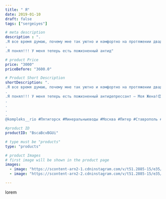 ```yaml
---
title: " Я"
date: 2019-01-10
draft: false
tags: ["sergeiyes"]

# meta description
description : ".
.Я все время думаю, почему мне так уютно и комфортно на протяжении двадцати с лишним лет с этим человеком?😉
.
.Я понял!!! У меня теперь есть пожизненный антид"

# product Price
price: "3000"
priceBefore: "3600.0"

# Product Short Description
shortDescription: ".
.Я все время думаю, почему мне так уютно и комфортно на протяжении двадцати с лишним лет с этим человеком?😉
.
.Я понял!!! У меня теперь есть пожизненный антидепрессант — Моя Жена!😍😂.
.
.
.
.
@kompleks__rio #Пятигорск #Минеральныеводы #Москва #Питер #Ставрополь #Сочи #Симферополь #Севастополь #УФО #Анапа #Краснодар #Екатеринбург #Челябинск #Ессентуки #Железноводск #Кисловодск #бизнес #Ростовнадону #gruppazahvata #крым #sergeystar  #Волгоград"

#product ID
productID: "BscaBcvBGUi"

# type must be "products"
type: "products"

# product Images
# first image will be shown in the product page
images:
  - image: "https://scontent-arn2-1.cdninstagram.com/v/t51.2885-15/e35/47582798_542542489556572_9134699222396849750_n.jpg?tp=1&_nc_ht=scontent-arn2-1.cdninstagram.com&_nc_cat=104&_nc_ohc=jW-b1tGeEKwAX8gc5Vv&ccb=7-4&oh=764e086897060b921b69e93a585757aa&oe=608443F8&_nc_sid=83d603&ig_cache_key=MTk1MzU1MDc4NDEyNjI0ODU4NQ%3D%3D.2-ccb7-4"
  - image: "https://scontent-arn2-2.cdninstagram.com/v/t51.2885-15/e35/50300098_241910129866344_4424547398596394812_n.jpg?se=8&tp=1&_nc_ht=scontent-arn2-2.cdninstagram.com&_nc_cat=100&_nc_ohc=PO-GHkkFzusAX_I3MEG&ccb=7-4&oh=f45c717e96e3a600e17a04a7f9637f29&oe=6085CE98&_nc_sid=83d603&ig_cache_key=MTk1MzU1MDc4NDEzNDM4MjQ2MQ%3D%3D.2-ccb7-4"

---
```

lorem
